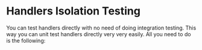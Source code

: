 # Handlers Isolation Testing

You can test handlers directly with no need of doing integration testing. This way you can unit test handlers directly very very easily. All you need to do is the following:

